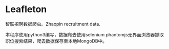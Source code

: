# Leafleton
智联招聘数据爬虫。Zhaopin recruitment data.

本程序使用python3编写，数据爬去使用selenium phantomjs无界面浏览器抓取职位搜索结果，爬去数据保存至本地MongoDB中。
